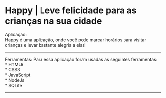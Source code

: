# Happy | Leve felicidade para as crianças na sua cidade 
 
Aplicação: <br> 
Happy é uma aplicação, onde você pode marcar horários para visitar crianças e levar bastante alegria a elas!
<hr>
Ferramentas:
Para essa aplicação foram usadas as seguintes ferramentas:<br>
* HTML5 <br>
* CSS3 <br>
* JavaScript <br>
* NodeJs <br>
* SQLite <br>
<hr>
 
